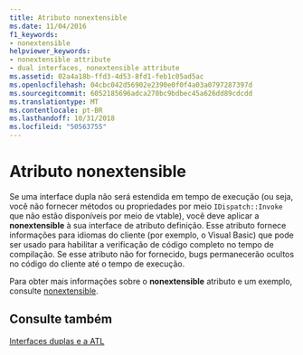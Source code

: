 ```yaml
---
title: Atributo nonextensible
ms.date: 11/04/2016
f1_keywords:
- nonextensible
helpviewer_keywords:
- nonextensible attribute
- dual interfaces, nonextensible attribute
ms.assetid: 02a4a18b-ffd3-4d53-8fd1-feb1c05ad5ac
ms.openlocfilehash: 04cbc042d56902e2390e0f0f4a03a0797287397d
ms.sourcegitcommit: 6052185696adca270bc9bdbec45a626dd89cdcdd
ms.translationtype: MT
ms.contentlocale: pt-BR
ms.lasthandoff: 10/31/2018
ms.locfileid: "50563755"
---
```

# <a name="nonextensible-attribute"></a>Atributo nonextensible

Se uma interface dupla não será estendida em tempo de execução (ou seja, você não fornecer métodos ou propriedades por meio `IDispatch::Invoke` que não estão disponíveis por meio de vtable), você deve aplicar a **nonextensible** à sua interface de atributo definição. Esse atributo fornece informações para idiomas do cliente (por exemplo, o Visual Basic) que pode ser usado para habilitar a verificação de código completo no tempo de compilação. Se esse atributo não for fornecido, bugs permanecerão ocultos no código do cliente até o tempo de execução.

Para obter mais informações sobre o **nonextensible** atributo e um exemplo, consulte [nonextensible](../windows/nonextensible.md).

## <a name="see-also"></a>Consulte também

[Interfaces duplas e a ATL](../atl/dual-interfaces-and-atl.md)

